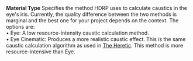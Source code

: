 <tr>
<td><strong>Material Type</strong></td>
<td></td>
<td></td>
<td>Specifies the method HDRP uses to calculate caustics in the eye's iris. Currently, the quality difference between the two methods is marginal and the best one for your project depends on the context. The options are:<br/>&#8226; Eye: A low resource-intensity caustic calculation method.<br/>&#8226; Eye Cinematic: Produces a more realistic caustic effect. This is the same caustic calculation algorithm as used in <a href="https://blogs.unity3d.com/tag/the-heretic">The Heretic</a>. This method is more resource-intensive than Eye.</td>
</tr>

